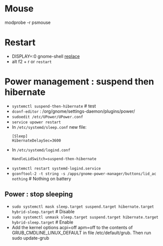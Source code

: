 
# Mouse

modprobe -r psmouse

# Restart

* DISPLAY=:0 gnome-shell [replace](--replace)
* alt f2 + r  or `restart`


# Power management : suspend then hibernate

* `systemctl suspend-then-hibernate` # test
* `dconf-editor` : /org/gnome/settings-daemon/plugins/power/
* `sudoedit /etc/UPower/UPower.conf`
* `service upower restart`
* In `/etc/systemd/sleep.conf` new file:
  ```
  [Sleep]
  HibernateDelaySec=3600
  ```
* In `/etc/systemd/logind.conf`
  ```
  HandleLidSwitch=suspend-then-hibernate
  ```
* `systemctl restart systemd-logind.service`
* `gconftool-2 -t string -s /apps/gnome-power-manager/buttons/lid_ac nothing` # Nothing on battery


## Power : stop sleeping

* `sudo systemctl mask sleep.target suspend.target hibernate.target hybrid-sleep.target` # Disable
* `sudo systemctl unmask sleep.target suspend.target hibernate.target hybrid-sleep.target` # Enable
* Add the kernel options acpi=off apm=off to the contents of GRUB_CMDLINE_LINUX_DEFAULT in file /etc/default/grub.  Then run sudo update-grub 
